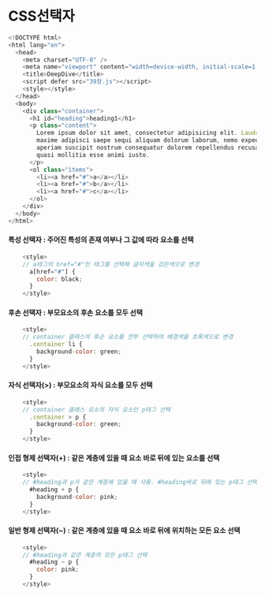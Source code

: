 # CSS선택자

```javascript
<!DOCTYPE html>
<html lang="en">
  <head>
    <meta charset="UTF-8" />
    <meta name="viewport" content="width=device-width, initial-scale=1.0" />
    <title>DeepDive</title>
    <script defer src="39장.js"></script>
    <style></style>
  </head>
  <body>
    <div class="container">
      <h1 id="heading">heading1</h1>
      <p class="content">
        Lorem ipsum dolor sit amet, consectetur adipisicing elit. Laudantium,
        maxime adipisci saepe sequi aliquam dolorum laborum, nemo expedita
        aperiam suscipit nostrum consequatur dolorem repellendus recusandae
        quasi mollitia esse animi iusto.
      </p>
      <ol class="items">
        <li><a href="#">a</a></li>
        <li><a href="#">b</a></li>
        <li><a href="#">c</a></li>
      </ol>
    </div>
  </body>
</html>
```

#### 특성 선택자 : 주어진 특성의 존재 여부나 그 값에 따라 요소를 선택

```javascript
    <style>
    // a태그의 href="#"인 태그를 선택해 글자색을 검은색으로 변경
      a[href="#"] {
        color: black;
      }
    </style>
```

#### 후손 선택자 : 부모요소의 후손 요소를 모두 선택

```javascript
    <style>
    // container 클래스의 후손 요소를 전부 선택하여 배경색을 초록색으로 변경
      .container li {
        background-color: green;
      }
    </style>
```

#### 자식 선택자(>) : 부모요소의 자식 요소를 모두 선택

```javascript
    <style>
    // container 클래스 요소의 자식 요소인 p태그 선택
      .container > p {
        background-color: green;
      }
    </style>
```

#### 인접 형제 선택자(+) : 같은 계층에 있을 때 요소 바로 뒤에 있는 요소를 선택

```javascript
    <style>
    // #heading과 p가 같은 계층에 있을 때 사용. #heading바로 뒤에 있는 p태그 선택
      #heading + p {
        background-color: pink;
      }
    </style>
```

#### 일반 형제 선택자(~) : 같은 계층에 있을 때 요소 바로 뒤에 위치하는 모든 요소 선택

```javascript
    <style>
    // #heading과 같은 계층의 모든 p태그 선택
      #heading ~ p {
        color: pink;
      }
    </style>
```
